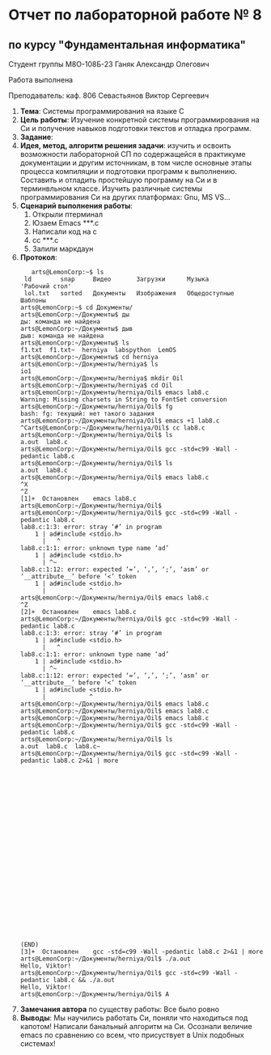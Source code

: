 # Отчет по лабораторной работе № 8
## по курсу "Фундаментальная информатика"

Студент группы М8О-108Б-23 Ганяк Александр Олегович

Работа выполнена 

Преподаватель: каф. 806 Севастьянов Виктор Сергеевич

1. **Тема**: Системы программирования на языке С
2. **Цель работы**: Изучение конкретной системы программирования на Си и получение навыков подготовки текстов и отладка программ. 
3. **Задание**:
4. **Идея, метод, алгоритм решения задачи**: изучить и освоить возможности лабораторной СП по содержащейся в практикуме документации и другим источникам,
   в том числе основные этапы процесса компиляции и подготовки программ к выполнению. Составить и отладить простейшую программу на Си и в терминвльном классе. Изучить различные системы программирования Cи на других платформах:
   Gnu, MS VS...
6. **Сценарий выполнения работы**:
   1. Открыли птерминал
   2. Юзаем Emacs ***.c
   3. Написали код на с
   4. сс ***.c
   5. Залили маркдаун
7. **Протокол**:
   ```
      arts@LemonCorp:~$ ls
    ld        snap     Видео       Загрузки      Музыка         'Рабочий стол'
    lol.txt   sorted   Документы   Изображения   Общедоступные   Шаблоны
   arts@LemonCorp:~$ cd Документы/
   arts@LemonCorp:~/Документы$ ды
   ды: команда не найдена
   arts@LemonCorp:~/Документы$ дыв
   дыв: команда не найдена
   arts@LemonCorp:~/Документы$ ls
   f1.txt  f1.txt~  herniya  labspython  LemOS
   arts@LemonCorp:~/Документы$ cd herniya
   arts@LemonCorp:~/Документы/herniya$ ls
   io1
   arts@LemonCorp:~/Документы/herniya$ mkdir Oil
   arts@LemonCorp:~/Документы/herniya$ cd Oil
   arts@LemonCorp:~/Документы/herniya/Oil$ emacs lab8.c
   Warning: Missing charsets in String to FontSet conversion
   arts@LemonCorp:~/Документы/herniya/Oil$ fg
   bash: fg: текущий: нет такого задания
   arts@LemonCorp:~/Документы/herniya/Oil$ emacs +1 lab8.c
   ^Carts@LemonCorp:~/Документы/herniya/Oil$ cc lab8.c
   arts@LemonCorp:~/Документы/herniya/Oil$ ls
   a.out  lab8.c
   arts@LemonCorp:~/Документы/herniya/Oil$ gcc -std=c99 -Wall -pedantic lab8.c
   arts@LemonCorp:~/Документы/herniya/Oil$ ls
   a.out  lab8.c
   arts@LemonCorp:~/Документы/herniya/Oil$ emacs lab8.c
   ^X
   ^Z
   [1]+  Остановлен    emacs lab8.c
   arts@LemonCorp:~/Документы/herniya/Oil$ 
   arts@LemonCorp:~/Документы/herniya/Oil$ gcc -std=c99 -Wall -pedantic lab8.c
   lab8.c:1:3: error: stray ‘#’ in program
       1 | ad#include <stdio.h>
         |   ^
   lab8.c:1:1: error: unknown type name ‘ad’
       1 | ad#include <stdio.h>
         | ^~
   lab8.c:1:12: error: expected ‘=’, ‘,’, ‘;’, ‘asm’ or ‘__attribute__’ before ‘<’ token
       1 | ad#include <stdio.h>
         |            ^
   arts@LemonCorp:~/Документы/herniya/Oil$ emacs lab8.c
   ^Z
   [2]+  Остановлен    emacs lab8.c
   arts@LemonCorp:~/Документы/herniya/Oil$ gcc -std=c99 -Wall -pedantic lab8.c
   lab8.c:1:3: error: stray ‘#’ in program
       1 | ad#include <stdio.h>
         |   ^
   lab8.c:1:1: error: unknown type name ‘ad’
       1 | ad#include <stdio.h>
         | ^~
   lab8.c:1:12: error: expected ‘=’, ‘,’, ‘;’, ‘asm’ or ‘__attribute__’ before ‘<’ token
       1 | ad#include <stdio.h>
         |            ^
   arts@LemonCorp:~/Документы/herniya/Oil$ emacs lab8.c
   arts@LemonCorp:~/Документы/herniya/Oil$ emacs lab8.c
   arts@LemonCorp:~/Документы/herniya/Oil$ emacs lab8.c
   arts@LemonCorp:~/Документы/herniya/Oil$ gcc -std=c99 -Wall -pedantic lab8.c
   arts@LemonCorp:~/Документы/herniya/Oil$ ls
   a.out  lab8.c  lab8.c~
   arts@LemonCorp:~/Документы/herniya/Oil$ gcc -std=c99 -Wall -pedantic lab8.c 2>&1 | more
   
   
   
   
   
   
   
   
   
   
   
   
   
   
   
   
   
   
   
   
   
   
   
   
   
   (END)
   [3]+  Остановлен    gcc -std=c99 -Wall -pedantic lab8.c 2>&1 | more
   arts@LemonCorp:~/Документы/herniya/Oil$ ./a.out
   Hello, Viktor!
   arts@LemonCorp:~/Документы/herniya/Oil$ gcc -std=c99 -Wall -pedantic lab8.c && ./a.out
   Hello, Viktor!
   arts@LemonCorp:~/Документы/herniya/Oil$ A
   ```
9. **Замечания автора** по существу работы: Все было ровно
10. **Выводы**: Мы научились работать Си, поняли что находиться под капотом! Написали банальный алгоритм на Си. Осознали величие emacs по сравнению со всем, что присуствует в Unix подобных системах!
